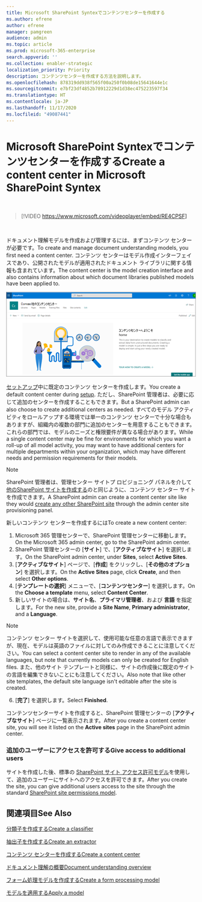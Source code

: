 ```yaml
---
title: Microsoft SharePoint Syntexでコンテンツセンターを作成する
ms.author: efrene
author: efrene
manager: pamgreen
audience: admin
ms.topic: article
ms.prod: microsoft-365-enterprise
search.appverid: ''
ms.collection: enabler-strategic
localization_priority: Priority
description: コンテンツセンターを作成する方法を説明します。
ms.openlocfilehash: 878319dd938f565f00a250f0b08de15641644e1c
ms.sourcegitcommit: e7bf23df4852b78912229d1d38ec475223597f34
ms.translationtype: HT
ms.contentlocale: ja-JP
ms.lasthandoff: 11/17/2020
ms.locfileid: "49087441"
---
```

# <a name="create-a-content-center-in-microsoft-sharepoint-syntex"></a><span data-ttu-id="6e5c4-103">Microsoft SharePoint Syntexでコンテンツセンターを作成する</span><span class="sxs-lookup"><span data-stu-id="6e5c4-103">Create a content center in Microsoft SharePoint Syntex</span></span>


</br>

> [!VIDEO https://www.microsoft.com/videoplayer/embed/RE4CPSF]

</br>

<span data-ttu-id="6e5c4-104">ドキュメント理解モデルを作成および管理するには、まずコンテンツ センターが必要です。</span><span class="sxs-lookup"><span data-stu-id="6e5c4-104">To create and manage document understanding models, you first need a content center.</span></span> <span data-ttu-id="6e5c4-105">コンテンツ センターはモデル作成インターフェイスであり、公開されたモデルが適用されたドキュメント ライブラリに関する情報も含まれています。</span><span class="sxs-lookup"><span data-stu-id="6e5c4-105">The content center is the model creation interface and also contains information about which document libraries published models have been applied to.</span></span></br>

   ![ドキュメントライブラリを選択する](../media/content-understanding/content-center-page.png)</br>

<span data-ttu-id="6e5c4-107">[セットアップ](set-up-content-understanding.md)中に既定のコンテンツ センターを作成します。</span><span class="sxs-lookup"><span data-stu-id="6e5c4-107">You create a default content center during [setup](set-up-content-understanding.md).</span></span> <span data-ttu-id="6e5c4-108">ただし、SharePoint 管理者は、必要に応じて追加のセンターを作成することもできます。</span><span class="sxs-lookup"><span data-stu-id="6e5c4-108">But a SharePoint admin can also choose to create additional centers as needed.</span></span> <span data-ttu-id="6e5c4-109">すべてのモデル アクティビティをロールアップする環境では単一のコンテンツ センターで十分な場合もありますが、組織内の複数の部門に追加のセンターを用意することもできます。これらの部門では、モデルのニーズと権限要件が異なる場合があります。</span><span class="sxs-lookup"><span data-stu-id="6e5c4-109">While a single content center may be fine for environments for which you want a roll-up of all model activity, you may want to have additional centers for multiple departments within your organization, which may have different needs and permission requirements for their models.</span></span>

> [!NOTE]
> <span data-ttu-id="6e5c4-110">SharePoint 管理者は、管理センター サイトプ ロビジョニング パネルを介して[他のSharePoint サイトを作成する](https://docs.microsoft.com/sharepoint/create-site-collection)のと同じように、コンテンツ センター サイトを作成できます。</span><span class="sxs-lookup"><span data-stu-id="6e5c4-110">A SharePoint admin can create a content center site like they would [create any other SharePoint site](https://docs.microsoft.com/sharepoint/create-site-collection) through the admin center site provisioning panel.</span></span>

<span data-ttu-id="6e5c4-111">新しいコンテンツ センターを作成するには</span><span class="sxs-lookup"><span data-stu-id="6e5c4-111">To create a new content center:</span></span>

1. <span data-ttu-id="6e5c4-112">Microsoft 365 管理センターで、SharePoint 管理センターに移動します。</span><span class="sxs-lookup"><span data-stu-id="6e5c4-112">On the Microsoft 365 admin center, go to the SharePoint admin center.</span></span>
2. <span data-ttu-id="6e5c4-113">SharePoint 管理センターの [**サイト**] で、[**アクティブなサイト**] を選択します。</span><span class="sxs-lookup"><span data-stu-id="6e5c4-113">On the SharePoint admin center, under **Sites**, select **Active Sites**.</span></span>
3. <span data-ttu-id="6e5c4-114">[**アクティブなサイト**] ページで、[**作成**] をクリックし、[**その他のオプション**] を選択します。</span><span class="sxs-lookup"><span data-stu-id="6e5c4-114">On the **Active Sites** page, click **Create**, and then select **Other options**.</span></span>
4. <span data-ttu-id="6e5c4-115">[**テンプレートの選択**] メニューで、[**コンテンツセンター**] を選択します。</span><span class="sxs-lookup"><span data-stu-id="6e5c4-115">On the **Choose a template** menu, select **Content Center**.</span></span>
5. <span data-ttu-id="6e5c4-116">新しいサイトの場合は、**サイト名**、**プライマリ管理者**、および **言語** を指定します。</span><span class="sxs-lookup"><span data-stu-id="6e5c4-116">For the new site, provide a **Site Name**, **Primary administrator**, and a **Language**.</span></span></br>

> [!NOTE] 
> <span data-ttu-id="6e5c4-117">コンテンツ センター サイトを選択して、使用可能な任意の言語で表示できますが、現在、モデルは英語のファイルに対してのみ作成できることに注意してください。</span><span class="sxs-lookup"><span data-stu-id="6e5c4-117">You can select a content center site to render in any of the available languages, but note that currently models can only be created for English files.</span></span> <span data-ttu-id="6e5c4-118">また、他のサイト テンプレートと同様に、サイトの作成後に既定のサイトの言語を編集できないことにも注意してください。</span><span class="sxs-lookup"><span data-stu-id="6e5c4-118">Also note that like other site templates, the default site language isn't editable after the site is created.</span></span></br>

6. <span data-ttu-id="6e5c4-119">[**完了**] を選択します。</span><span class="sxs-lookup"><span data-stu-id="6e5c4-119">Select **Finished**.</span></span>
 
<span data-ttu-id="6e5c4-120">コンテンツセンターサイトを作成すると、SharePoint 管理センターの [**アクティブなサイト**] ページに一覧表示されます。</span><span class="sxs-lookup"><span data-stu-id="6e5c4-120">After you create a content center site, you will see it listed on the **Active sites** page in the SharePoint admin center.</span></span> 

### <a name="give-access-to-additional-users"></a><span data-ttu-id="6e5c4-121">追加のユーザーにアクセスを許可する</span><span class="sxs-lookup"><span data-stu-id="6e5c4-121">Give access to additional users</span></span>
 
<span data-ttu-id="6e5c4-122">サイトを作成した後、標準の [SharePoint サイト アクセス許可モデル](https://docs.microsoft.com/sharepoint/modern-experience-sharing-permissions)を使用して、追加のユーザーにサイトへのアクセスを許可できます。</span><span class="sxs-lookup"><span data-stu-id="6e5c4-122">After you create the site, you can give additional users access to the site through the standard [SharePoint site permissions model](https://docs.microsoft.com/sharepoint/modern-experience-sharing-permissions).</span></span>

## <a name="see-also"></a><span data-ttu-id="6e5c4-123">関連項目</span><span class="sxs-lookup"><span data-stu-id="6e5c4-123">See Also</span></span>
[<span data-ttu-id="6e5c4-124">分類子を作成する</span><span class="sxs-lookup"><span data-stu-id="6e5c4-124">Create a classifier</span></span>](create-a-classifier.md)

[<span data-ttu-id="6e5c4-125">抽出子を作成する</span><span class="sxs-lookup"><span data-stu-id="6e5c4-125">Create an extractor</span></span>](create-an-extractor.md)

[<span data-ttu-id="6e5c4-126">コンテンツ センターを作成する</span><span class="sxs-lookup"><span data-stu-id="6e5c4-126">Create a content center</span></span>](create-a-content-center.md)

[<span data-ttu-id="6e5c4-127">ドキュメント理解の概要</span><span class="sxs-lookup"><span data-stu-id="6e5c4-127">Document understanding overview</span></span>](document-understanding-overview.md)

[<span data-ttu-id="6e5c4-128">フォーム処理モデルを作成する</span><span class="sxs-lookup"><span data-stu-id="6e5c4-128">Create a form processing model</span></span>](create-a-form-processing-model.md)

[<span data-ttu-id="6e5c4-129">モデルを適用する</span><span class="sxs-lookup"><span data-stu-id="6e5c4-129">Apply a model</span></span>](apply-a-model.md)    
